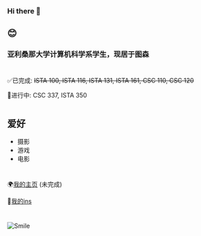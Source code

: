 ### Hi there 👋

## 😊

### 亚利桑那大学计算机科学系学生，现居于图森

#

✅已完成: ~~ISTA 100, ISTA 116, ISTA 131, ISTA 161, CSC 110, CSC 120~~

📖进行中: CSC 337, ISTA 350

#
## 爱好

* 摄影
* 游戏
* 电影

#

🌍[我的主页](https://zlayuan.com) (未完成)

🌇[我的ins](https://www.instagram.com/zlayuan/)

#

![Smile](https://i.loli.net/2020/09/04/4tZocWjL5lF8Tr6.jpg)

